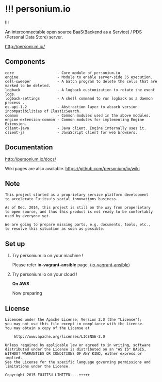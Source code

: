 !!!
personium.io
====
!!!


An interconnectable open source BaaS(Backend as a Service) / PDS (Personal Data Store) server.

http://personium.io/

## Components

	core                    - Core module of personium.io
	engine                  - Module to enable server-side JS execution.
	cell-sweeper            - A batch program to delete the cells that are marked to be deleted.
	logback                 - A logback customization to rotate the event logs.
	logback-settings        - A shell command to run logback as a daemon process .
	es-api-1.2              - Abstraction layer to absorb version incompatibilities of ElasticSearch.
	common                  - Common modules used in the above modules.
	engine-extension-common - Common modules for implementing Engine Extension.
	client-java             - Java client. Engine internally uses it.
	client-js               - JavaScript client for web browsers.

## Documentation

http://personium.io/docs/

Wiki pages are also available.
https://github.com/personium/io/wiki

## Note

	This project started as a proprietary service platform development
	to accelerate Fujitsu's social innovations business.

	As of Dec. 2014, this project is still on the way from properietary
	to open source, and thus this product is not ready to be comfortably
	used by everyone yet.

	We are going to prepare missing parts, e.g. documents, tools, etc.,
	to resolve this situation as soon as possible.

## Set up

1. Try personium.io  on your machine !

	Please refer __io-vagrant-ansible__ page. ([io-vagrant-ansible](https://github.com/personium/io-vagrant-ansible))

2. Try personium.io on your cloud !

	**On AWS**

	Now preparing

## License

	Licensed under the Apache License, Version 2.0 (the "License");
	you may not use this file except in compliance with the License.
	You may obtain a copy of the License at

	    http://www.apache.org/licenses/LICENSE-2.0

	Unless required by applicable law or agreed to in writing, software
	distributed under the License is distributed on an "AS IS" BASIS,
	WITHOUT WARRANTIES OR CONDITIONS OF ANY KIND, either express or implied.
	See the License for the specific language governing permissions and
	limitations under the License.

	Copyright 2015 FUJITSU LIMITED----+++++

